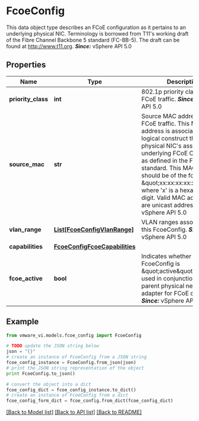 # FcoeConfig

This data object type describes an FCoE configuration as it pertains to an underlying physical NIC.  Terminology is borrowed from T11's working draft of the Fibre Channel Backbone 5 standard (FC-BB-5). The draft can be found at http://www.t11.org.  ***Since:*** vSphere API 5.0 

## Properties
Name | Type | Description | Notes
------------ | ------------- | ------------- | -------------
**priority_class** | **int** | 802.1p priority class used for FCoE traffic.  ***Since:*** vSphere API 5.0  | 
**source_mac** | **str** | Source MAC address used for FCoE traffic.  This MAC address is associated with the logical construct that is a physical NIC&#39;s associated underlying FCoE Controller, as defined in the FC-BB-5 standard. This MAC address should be of the form \&quot;xx:xx:xx:xx:xx:xx\&quot;, where &#39;x&#39; is a hexadecimal digit. Valid MAC addresses are unicast addresses.  ***Since:*** vSphere API 5.0  | 
**vlan_range** | [**List[FcoeConfigVlanRange]**](FcoeConfigVlanRange.md) | VLAN ranges associated with this FcoeConfig.  ***Since:*** vSphere API 5.0  | 
**capabilities** | [**FcoeConfigFcoeCapabilities**](FcoeConfigFcoeCapabilities.md) |  | 
**fcoe_active** | **bool** | Indicates whether this FcoeConfig is \&quot;active\&quot; (has been used in conjunction with a parent physical network adapter for FCoE discovery).  ***Since:*** vSphere API 5.0  | 

## Example

```python
from vmware_vi.models.fcoe_config import FcoeConfig

# TODO update the JSON string below
json = "{}"
# create an instance of FcoeConfig from a JSON string
fcoe_config_instance = FcoeConfig.from_json(json)
# print the JSON string representation of the object
print FcoeConfig.to_json()

# convert the object into a dict
fcoe_config_dict = fcoe_config_instance.to_dict()
# create an instance of FcoeConfig from a dict
fcoe_config_form_dict = fcoe_config.from_dict(fcoe_config_dict)
```
[[Back to Model list]](../README.md#documentation-for-models) [[Back to API list]](../README.md#documentation-for-api-endpoints) [[Back to README]](../README.md)



